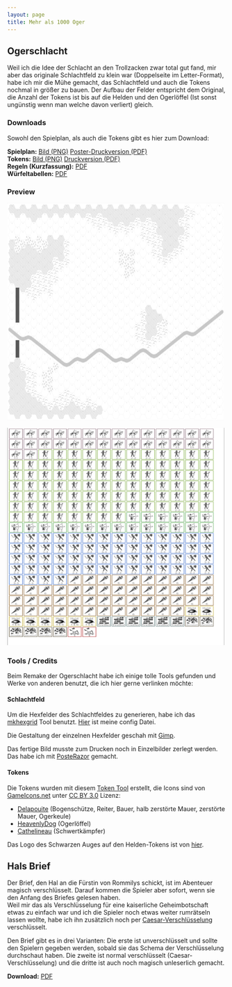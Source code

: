 ```yaml
---
layout: page
title: Mehr als 1000 Oger
---
```


## Ogerschlacht 

Weil ich die Idee der Schlacht an den Trollzacken zwar total gut fand, mir aber das originale Schlachtfeld zu klein war (Doppelseite im Letter-Format), habe ich mir die Mühe gemacht, das Schlachtfeld und auch die Tokens nochmal in größer zu bauen. Der Aufbau der Felder entspricht dem Original, die Anzahl der Tokens ist bis auf die Helden und den Ogerlöffel (Ist sonst ungünstig wenn man welche davon verliert) gleich.

### Downloads

Sowohl den Spielplan, als auch die Tokens gibt es hier zum Download:  

**Spielplan:** [Bild (PNG)](../files/spielplan.png) [Poster-Druckversion (PDF)](../files/spielplan-poster.pdf)  
**Tokens:** [Bild (PNG)](../files/tokens.png) [Druckversion (PDF)](../files/tokens.pdf)  
**Regeln (Kurzfassung):** [PDF](../files/ogerschlacht-regeln.pdf)  
**Würfeltabellen:** [PDF](../files/ogerschlacht-würfeltabellen.pdf)

### Preview

[<img src="../assets/img/spielplan-preview.png" width="500" height="500" />](../files/spielplan.png)

[<img src="../assets/img/tokens-preview.png" width="500" height="500" />](../files/tokens.png)

### Tools / Credits

Beim Remake der Ogerschlacht habe ich einige tolle Tools gefunden und Werke von anderen benutzt, die ich hier gerne verlinken möchte:

#### Schlachtfeld

Um die Hexfelder des Schlachtfeldes zu generieren, habe ich das [mkhexgrid](http://www.nomic.net/~uckelman/mkhexgrid/) Tool benutzt. [Hier](../files/grid.txt) ist meine config Datei.

Die Gestaltung der einzelnen Hexfelder geschah mit [Gimp](https://www.gimp.org/).

Das fertige Bild musste zum Drucken noch in Einzelbilder zerlegt werden. Das habe ich mit [PosteRazor](http://posterazor.sourceforge.net) gemacht.

#### Tokens

Die Tokens wurden mit diesem [Token Tool](http://www.rolladvantage.com/tokenstamp/) erstellt, die Icons sind von [GameIcons.net](https://game-icons.net/) unter [CC BY 3.0](https://creativecommons.org/licenses/by/3.0/) Lizenz:
- [Delapouite](delapouite.com) (Bogenschütze, Reiter, Bauer, halb zerstörte Mauer, zerstörte Mauer, Ogerkeule)
- [HeavenlyDog](https://www.gnomosygoblins.blogspot.com/) (Ogerlöffel)
- [Cathelineau](https://game-icons.net/) (Schwertkämpfer)

Das Logo des Schwarzen Auges auf den Helden-Tokens ist von [hier](https://zeilenschmied.files.wordpress.com/2011/07/schwarzes-auge.png).

## Hals Brief

Der Brief, den Hal an die Fürstin von Rommilys schickt, ist im Abenteuer magisch verschlüsselt. Darauf kommen die Spieler aber sofort, wenn sie den Anfang des Briefes gelesen haben.  
Weil mir das als Verschlüsselung für eine kaiserliche Geheimbotschaft etwas zu einfach war und ich die Spieler noch etwas weiter rumrätseln lassen wollte, habe ich ihn zusätzlich noch per [Caesar-Verschlüsselung](https://de.wikipedia.org/wiki/Caesar-Verschl%C3%BCsselung) verschlüsselt.

Den Brief gibt es in drei Varianten: Die erste ist unverschlüsselt und sollte den Spielern gegeben werden, sobald sie das Schema der Verschlüsselung durchschaut haben. Die zweite ist normal verschlüsselt (Caesar-Verschlüsselung) und die dritte ist auch noch magisch unleserlich gemacht.

**Download:** [PDF](../files/hals-brief.pdf)
